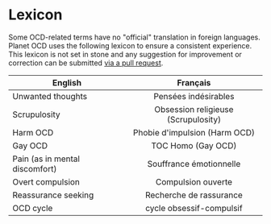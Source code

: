 Lexicon
=======

Some OCD-related terms have no "official" translation in foreign languages. Planet OCD uses the following lexicon to ensure a consistent experience. This lexicon is not set in stone and any suggestion for improvement or correction can be submitted [via a pull request](https://egghead.io/series/how-to-contribute-to-an-open-source-project-on-github).


| English       | Français |
| ------------- |:-------------:|
| Unwanted thoughts | Pensées indésirables |
| Scrupulosity | Obsession religieuse (Scrupulosity) |
| Harm OCD | Phobie d'impulsion (Harm OCD) |
| Gay OCD | TOC Homo (Gay OCD) |
| Pain (as in mental discomfort) | Souffrance émotionnelle |
| Overt compulsion | Compulsion ouverte |
| Reassurance seeking | Recherche de rassurance |
| OCD cycle | cycle obsessif-compulsif |
